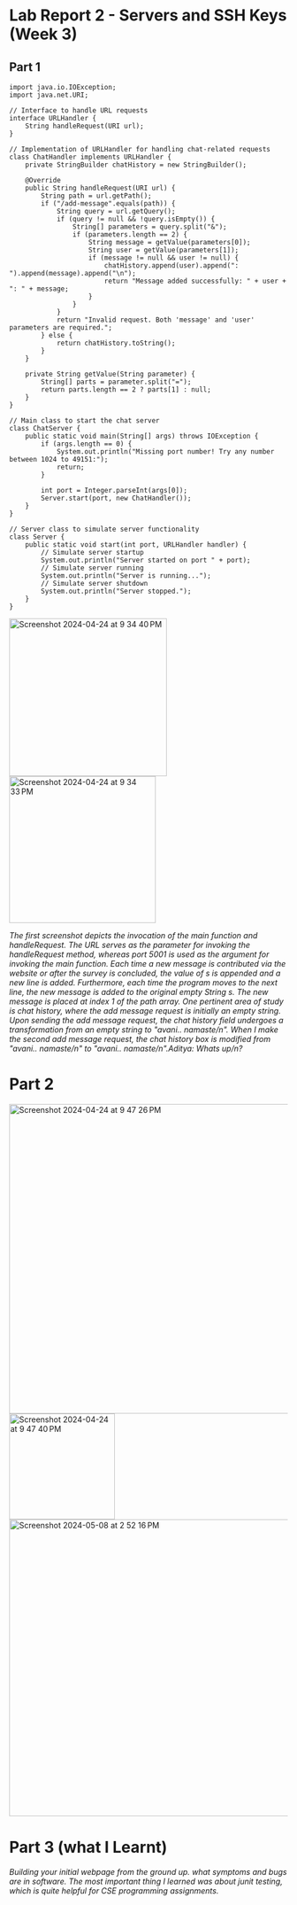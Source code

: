 # Lab Report 2 - Servers and SSH Keys (Week 3)


## Part 1

~~~
import java.io.IOException;
import java.net.URI;

// Interface to handle URL requests
interface URLHandler {
    String handleRequest(URI url);
}

// Implementation of URLHandler for handling chat-related requests
class ChatHandler implements URLHandler {
    private StringBuilder chatHistory = new StringBuilder();

    @Override
    public String handleRequest(URI url) {
        String path = url.getPath();
        if ("/add-message".equals(path)) {
            String query = url.getQuery();
            if (query != null && !query.isEmpty()) {
                String[] parameters = query.split("&");
                if (parameters.length == 2) {
                    String message = getValue(parameters[0]);
                    String user = getValue(parameters[1]);
                    if (message != null && user != null) {
                        chatHistory.append(user).append(": ").append(message).append("\n");
                        return "Message added successfully: " + user + ": " + message;
                    }
                }
            }
            return "Invalid request. Both 'message' and 'user' parameters are required.";
        } else {
            return chatHistory.toString();
        }
    }

    private String getValue(String parameter) {
        String[] parts = parameter.split("=");
        return parts.length == 2 ? parts[1] : null;
    }
}

// Main class to start the chat server
class ChatServer {
    public static void main(String[] args) throws IOException {
        if (args.length == 0) {
            System.out.println("Missing port number! Try any number between 1024 to 49151:");
            return;
        }

        int port = Integer.parseInt(args[0]);
        Server.start(port, new ChatHandler());
    }
}

// Server class to simulate server functionality
class Server {
    public static void start(int port, URLHandler handler) {
        // Simulate server startup
        System.out.println("Server started on port " + port);
        // Simulate server running
        System.out.println("Server is running...");
        // Simulate server shutdown
        System.out.println("Server stopped.");
    }
}
~~~

<img width="285" alt="Screenshot 2024-04-24 at 9 34 40 PM" src="https://github.com/ads2003/cse15l-lab-reports/assets/156348741/50ae3660-30b6-42c7-af45-f3791f789c08">


<img width="265" alt="Screenshot 2024-04-24 at 9 34 33 PM" src="https://github.com/ads2003/cse15l-lab-reports/assets/156348741/e6ddd576-3773-434e-834b-a2c54b753e1f">


*The first screenshot depicts the invocation of the main function and handleRequest. The URL serves as the parameter for invoking the handleRequest method, whereas port 5001 is used as the argument for invoking the main function. Each time a new message is contributed via the website or after the survey is concluded, the value of s is appended and a new line is added. Furthermore, each time the program moves to the next line, the new message is added to the original empty String s. The new message is placed at index 1 of the path array.
One pertinent area of study is chat history, where the add message request is initially an empty string. Upon sending the add message request, the chat history field undergoes a transformation from an empty string to "avani.. namaste/n". When I make the second add message request, the chat history box is modified from "avani.. namaste/n" to "avani.. namaste/n".Aditya: Whats up/n?*

# Part 2


<img width="559" alt="Screenshot 2024-04-24 at 9 47 26 PM" src="https://github.com/ads2003/cse15l-lab-reports/assets/156348741/df041bab-bdbc-4cc5-9161-5c28cded082c">




<img width="191" alt="Screenshot 2024-04-24 at 9 47 40 PM" src="https://github.com/ads2003/cse15l-lab-reports/assets/156348741/30ce4d57-aaca-4dde-9267-76fd38524426">






<img width="536" alt="Screenshot 2024-05-08 at 2 52 16 PM" src="https://github.com/ads2003/cse15l-lab-reports/assets/156348741/840f185b-0949-499a-9f05-5a3668fbb055">



# Part 3 (what I Learnt)

*Building your initial webpage from the ground up. what symptoms and bugs are in software. The most important thing I learned was about junit testing, which is quite helpful for CSE programming assignments.*

